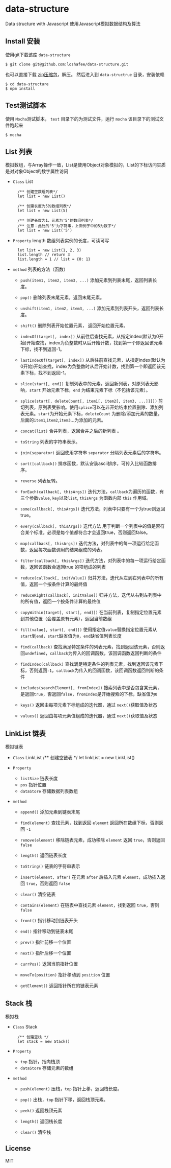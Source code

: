 # data-structure
Data structure with Javascript
使用Javascript模拟数据结构及算法

## Install 安装
使用git下载该库 `data-structure`
       
    $ git clone git@github.com:loshafee/data-structure.git

也可以直接下载 [zip压缩包](https://github.com/loshafee/data-structure/archive/master.zip)，解压。
然后进入到 `data-structrue` 目录，安装依赖

    $ cd data-structure
    $ npm install

## Test测试脚本
使用 `Mocha`测试脚本， `test` 目录下的为测试文件，运行 `mocha` 该目录下的测试文件跑起来

    $ mocha

## List 列表
模拟数组，与Array操作一致，List是使用Object对象模拟的，List的下标访问实质是对对象Object的数字属性访问

* `Class` List

        /** 创建空数组列表*/
        let list = new List()

        /** 创建长度为5的数组列表*/
        let list = new List(5)

        /** 创建长度为1，元素为'5'的数组列表*/
        /** 注意：此处的'5'为字符串，上面例子中的5为数字*/
        let list = new List('5')
* `Property` length 数组列表实例的长度，可读可写

        let list = new List(1, 2, 3)
        list.length // return 3
        list.length = 1 // list = {0: 1}

* `method` 列表的方法（函数）

    * `push(item1, item2, item3, ...)` 添加元素到列表末尾，返回列表长度。

    * `pop()` 删除列表末尾元素，返回末尾元素。

    * `unshift(item1, item2, item3, ...)` 添加元素到列表开头，返回列表长度。

    * `shift()` 删除列表开始位置元素， 返回开始位置元素。

    * `indexOf(target[, index])` 从前往后查找元素，从指定index(默认为0开始)开始查找，index为负整数时从后开始计数，找到第一个即返回该元素下标，找不到返回-1。

    * `lastIndexOf(target[, index])` 从后往前查找元素，从指定index(默认为0开始)开始查找，index为负整数时从后开始计数，找到第一个即返回该元素下标，找不到返回-1。

    * `slice(start[, end])` 复制列表中的元素，返回新列表，对原列表无影响，`start` 开始元素下标，`end` 为结束元素下标（不包括该元素）。

    * `splice(start[, deleteCount[, item1[, item2[, item3, ...]]]])` 剪切列表，原列表受影响。使用`splice`可以在非开始结束位置删除、添加列表元素。`start`为开始元素下标，`deleteCount` 为删除/添加元素的数量，后面的`item1`,`item2`,`item3`...为添加的元素。

    * `concat(list)` 合并列表，返回合并之后的新列表 。

    * `toString` 列表的字符串表示。

    * `join(separator)` 返回使用字符串 `separator` 分隔列表元素后的字符串。

    * `sort([callback])` 排序函数，默认安装ascii排序，可传入比较函数排序。

    * `reverse` 列表反转。

    * `forEach(callback[, thisArgs])` 迭代方法，`callback`为遍历的函数，有三个参数`value`, `key`以及`list`, `thisArgs` 为函数内部 `this` 作用域。

    * `some(callback[, thisArgs])` 迭代方法，列表中只要有一个为true则返回true。

    * `every(callback[, thisArgs])` 迭代方法 用于判断一个列表中的值是否符合某个标准。必须是每个值都符合才会返回true，否则返回false。

    * `map(callback[, thisArgs])` 迭代方法，对列表中的每一项运行给定函数，返回每次函数调用的结果组成的列表。

    * `filter(callback[, thisArgs])` 迭代方法，对列表中的每一项运行给定函数，返回该函数会返回true 的项组成的列表

    * `reduce(callback[, initValue])` 归并方法，迭代从左到右列表中的所有值，返回一个按条件计算的最终值

    * `reduceRight(callback[, initValue])` 归并方法，迭代从右到左列表中的所有值，返回一个按条件计算的最终值

    * `copyWithin(target[, start[, end]])` 在当前列表，复制指定位置元素到其他位置（会覆盖原有元素），返回当前数组

    * `fill(value[, start[, end]])` 使用指定值`value`替换指定位置元素从`start`到`end`，`start`缺省值为`0`，`end`缺省值列表长度

    * `find(callback)` 查找满足特定条件的列表元素，找到返回该元素，否则返回`undefined`，`callback`为传入的回调函数，该回调函数返回判断的条件

    * `findIndex(callback)` 查找满足特定条件的列表元素，找到返回该元素下标，否则返回`-1`，`callback`为传入的回调函数，该回调函数返回判断的条件

    * `includes(searchElement[, fromIndex])` 搜索列表中是否包含某元素，是返回`true`，否返回`false`，`fromIndex`是开始搜索的下标，缺省值为`0`

    * `keys()` 返回由每项元素下标组成的迭代器，通过 `next()`获取值及状态

    * `values()` 返回由每项元素值组成的迭代器，通过 `next()`获取值及状态

## LinkList 链表
模拟链表

* `Class` LinkList 
        /** 创建空链表 */
        let linkList = new LinkList()

* `Property`
    * `listSize` 链表长度
    * `pos` 指针位置
    * `dataStore` 存储数据列表数组

* `method`
    * `append()` 添加元素到链表末尾

    * `find(element)` 查找元素，找到返回 `element` 返回所在数组下标，否则返回 `-1`

    * `remove(element)` 移除链表元素，成功移除 `element` 返回 `true`，否则返回 `false`

    * `length()` 返回链表长度

    * `toString()` 链表的字符串表示

    * `insert(element, after)` 在元素 `after` 后插入元素 `element`，成功插入返回 `true`，否则返回 `false`

    * `clear()` 清空链表

    * `contains(element)` 在链表中查找元素 `element`，找到返回 `true`，否则 `false`

    * `front()` 指针移动到链表开头

    * `end()` 指针移动到链表末尾

    * `prev()` 指针前移一个位置

    * `next()` 指针后移一个位置

    * `currPos()` 返回当前指针位置

    * `moveTo(position)` 指针移动到 `position` 位置

    * `getElement()` 返回指针所在的链表元素


## Stack 栈
模拟栈

* `Class` Stack

        /** 创建空栈 */
        let stack = new Stack()

* `Property` 
    
    * `top` 指针，指向栈顶
    * `dataStore` 存储元素的数组

* `method`

    * `push(element)` 压栈，`top` 指针上移，返回栈长度。

    * `pop()` 出栈，`top` 指针下移，返回栈顶元素。

    * `peek()` 返回栈顶元素

    * `length()` 返回栈长度

    * `clear()` 清空栈


## License
MIT
